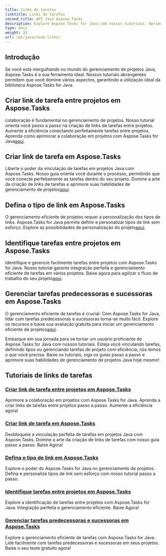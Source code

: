 ```yaml
---
title: Links de tarefas
linktitle: Links de tarefas
second_title: API Java Aspose.Tasks
description: Explore Aspose.Tasks for Java com nossos tutoriais. Aprimore a colaboração, defina tipos de links e gerencie tarefas com facilidade. Aumente a eficiência do seu projeto agora!
type: docs
weight: 33
url: /pt/java/task-links/
---
```

## Introdução

Se você está mergulhando no mundo do gerenciamento de projetos Java, Aspose.Tasks é a sua ferramenta ideal. Nossos tutoriais abrangentes permitem que você domine vários aspectos, garantindo a utilização ideal da biblioteca Aspose.Tasks for Java.

## Criar link de tarefa entre projetos em Aspose.Tasks
 colaboração é fundamental no gerenciamento de projetos. Nosso tutorial orienta você passo a passo na criação de links de tarefas entre projetos. Aumente a eficiência conectando perfeitamente tarefas entre projetos. Aprenda como aprimorar a colaboração em projetos com Aspose.Tasks for Java[aqui](./create-cross-project-task-link/).

## Criar link de tarefa em Aspose.Tasks
 Liberte o poder da vinculação de tarefas em projetos Java com Aspose.Tasks. Nosso guia orienta você durante o processo, permitindo que você conecte perfeitamente as tarefas dentro do seu projeto. Domine a arte da criação de links de tarefas e aprimore suas habilidades de gerenciamento de projetos[aqui](./create-task-link/).

## Defina o tipo de link em Aspose.Tasks
 O gerenciamento eficiente de projetos requer a personalização dos tipos de links. Aspose.Tasks for Java permite definir e personalizar tipos de link sem esforço. Explore as possibilidades de personalização do projeto[aqui](./define-link-type/).

## Identifique tarefas entre projetos em Aspose.Tasks
Identifique e gerencie facilmente tarefas entre projetos com Aspose.Tasks for Java. Nosso tutorial garante integração perfeita e gerenciamento eficiente de tarefas em vários projetos. Baixe agora para agilizar o fluxo de trabalho do seu projeto[aqui](./identify-cross-project-tasks/).

## Gerenciar tarefas predecessoras e sucessoras em Aspose.Tasks
 O gerenciamento eficiente de tarefas é crucial. Com Aspose.Tasks for Java, lidar com tarefas predecessoras e sucessoras torna-se muito fácil. Explore os recursos e baixe sua avaliação gratuita para iniciar um gerenciamento eficiente de projetos[aqui](./predecessor-successor-tasks/).

Embarque em sua jornada para se tornar um usuário proficiente do Aspose.Tasks for Java com nossos tutoriais. Esteja você vinculando tarefas, definindo tipos ou gerenciando tarefas de projeto com eficiência, nós temos o que você precisa. Baixe os tutoriais, siga os guias passo a passo e aprimore suas habilidades de gerenciamento de projetos Java hoje mesmo!
## Tutoriais de links de tarefas
### [Criar link de tarefa entre projetos em Aspose.Tasks](./create-cross-project-task-link/)
Aprimore a colaboração em projetos com Aspose.Tasks for Java. Aprenda a criar links de tarefas entre projetos passo a passo. Aumente a eficiência agora!
### [Criar link de tarefa em Aspose.Tasks](./create-task-link/)
Desbloqueie a vinculação perfeita de tarefas em projetos Java com Aspose.Tasks. Domine a arte da criação de links de tarefas com nosso guia passo a passo. Baixe Agora!
### [Defina o tipo de link em Aspose.Tasks](./define-link-type/)
Explore o poder do Aspose.Tasks for Java no gerenciamento de projetos. Defina e personalize tipos de link sem esforço com nosso tutorial passo a passo.
### [Identifique tarefas entre projetos em Aspose.Tasks](./identify-cross-project-tasks/)
Explore a identificação de tarefas entre projetos com Aspose.Tasks for Java. Integração perfeita e gerenciamento eficiente. Baixe Agora!
### [Gerenciar tarefas predecessoras e sucessoras em Aspose.Tasks](./predecessor-successor-tasks/)
Explore o gerenciamento eficiente de tarefas com Aspose.Tasks for Java. Lide facilmente com tarefas predecessoras e sucessoras em seus projetos. Baixe o seu teste gratuito agora!